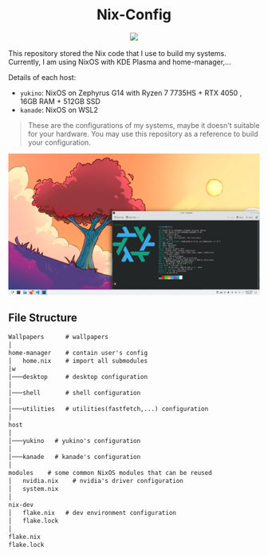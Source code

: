 <h1 align="center" > Nix-Config</h1>

<p align="center">
  <img src="https://raw.githubusercontent.com/catppuccin/catppuccin/main/assets/palette/macchiato.png" width="400" />
</p>
This repository stored the Nix code that I use to build my systems. Currently, I am using NixOS with KDE Plasma and home-manager,...

Details of each host:
- `yukino`: NixOS on Zephyrus G14 with Ryzen 7 7735HS + RTX 4050 , 16GB RAM + 512GB SSD
- `kanade`: NixOS on WSL2

>These are the configurations of my systems, maybe it doesn't suitable for your hardware. You may use this repository as a reference to build your configuration.

![](./screen.png)

<h2> File Structure</h2>

```
Wallpapers      # wallpapers
│
home-manager    # contain user's config
│   home.nix    # import all submodules       
│w
│───desktop     # desktop configuration
│
│───shell       # shell configuration
│ 
│───utilities   # utilities(fastfetch,...) configuration
│       
host   
│ 
│───yukino   # yukino's configuration
│ 
│───kanade   # kanade's configuration
│ 
modules    # some common NixOS modules that can be reused
│   nvidia.nix    # nvidia's driver configuration       
│   system.nix    
│
nix-dev
│   flake.nix   # dev environment configuration
│   flake.lock
│
flake.nix
flake.lock
```

